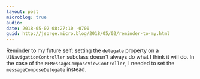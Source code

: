 ```yaml
---
layout: post
microblog: true
audio: 
date: 2018-05-02 08:27:10 -0700
guid: http://jsorge.micro.blog/2018/05/02/reminder-to-my.html
---
```

Reminder to my future self: setting the `delegate` property on a `UINavigationController` subclass doesn't always do what I think it will do. In the case of the `MFMessageComposeViewController`, I needed to set the `messageComposeDelegate` instead.
